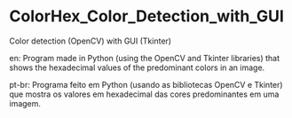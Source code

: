 # ColorHex_Color_Detection_with_GUI
 Color detection (OpenCV) with GUI (Tkinter)

en: Program made in Python (using the OpenCV and Tkinter libraries) that shows the hexadecimal values of the predominant colors in an image.

pt-br: Programa feito em Python (usando as bibliotecas OpenCV e Tkinter) que mostra os valores em hexadecimal das cores predominantes em uma imagem.
